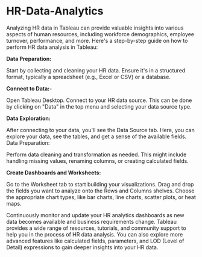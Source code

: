 # HR-Data-Analytics

Analyzing HR data in Tableau can provide valuable insights into various aspects of human resources, including workforce demographics, employee turnover, performance, and more. Here's a step-by-step guide on how to perform HR data analysis in Tableau:

**Data Preparation:**

Start by collecting and cleaning your HR data. Ensure it's in a structured format, typically a spreadsheet (e.g., Excel or CSV) or a database.

**Connect to Data:-**

Open Tableau Desktop.
Connect to your HR data source. This can be done by clicking on "Data" in the top menu and selecting your data source type.

**Data Exploration:**

After connecting to your data, you'll see the Data Source tab. Here, you can explore your data, see the tables, and get a sense of the available fields.
Data Preparation:

Perform data cleaning and transformation as needed. This might include handling missing values, renaming columns, or creating calculated fields.

**Create Dashboards and Worksheets:**

Go to the Worksheet tab to start building your visualizations.
Drag and drop the fields you want to analyze onto the Rows and Columns shelves.
Choose the appropriate chart types, like bar charts, line charts, scatter plots, or heat maps.


Continuously monitor and update your HR analytics dashboards as new data becomes available and business requirements change.
Tableau provides a wide range of resources, tutorials, and community support to help you in the process of HR data analysis. You can also explore more advanced features like calculated fields, parameters, and LOD (Level of Detail) expressions to gain deeper insights into your HR data.






